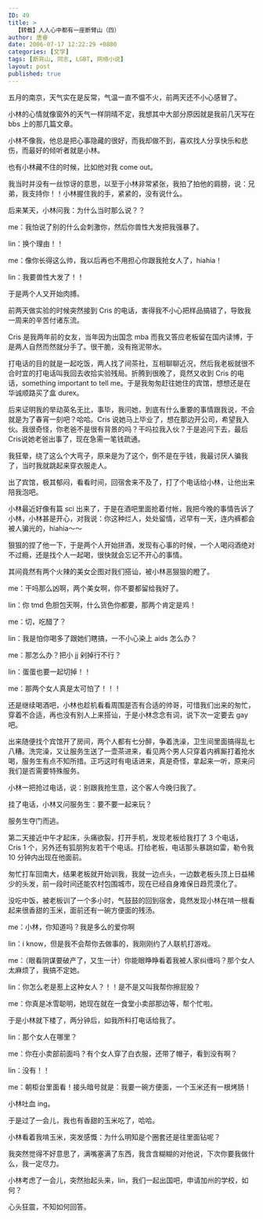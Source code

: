 ```yaml
---
ID: 49
title: >
  【转载】人人心中都有一座断臂山（四）
author: 唐睿
date: 2006-07-17 12:22:29 +0800
categories: [文学]
tags: [断背山, 同志, LGBT, 网络小说]
layout: post
published: true
---
```


五月的南京，天气实在是反常，气温一直不愠不火，前两天还不小心感冒了。

小林的心情就像窗外的天气一样阴晴不定，我想其中大部分原因就是我前几天写在 bbs 上的那几篇文章。

小林不像我，他总是把心事隐藏的很好，而我却做不到，喜欢找人分享快乐和悲伤，而最好的倾听者就是小林。

也有小林藏不住的时候，比如他对我 come out。

我当时并没有一丝惊讶的意思，以至于小林非常紧张，我拍了拍他的肩膀，说：兄弟，我支持你！！小林握住我的手，紧紧的，没有说什么。

后来某天，小林问我：为什么当时那么说？？

me：我怕说了别的什么会刺激你，然后你兽性大发把我强暴了。

lin：换个理由！！

me：像你长得这么帅，我以后再也不用担心你跟我抢女人了，hiahia！

lin：我要兽性大发了！！

于是两个人又开始肉搏。

前两天做实验的时候突然接到 Cris 的电话，害得我不小心把样品搞错了，导致我一周来的辛苦付诸东流。

Cris 是我两年前的女友，当年因为出国念 mba 而我又答应老板留在国内读博，于是两人自然而然就分手了。很干脆，没有拖泥带水。

打电话的目的就是一起吃饭，两人找了间茶社，互相聊聊近况，然后我老板就很不合时宜的打电话叫我回去收拾实验残局。折腾到很晚了，竟然又收到 Cris 的电话，something important to tell me。于是我匆匆赶往她住的宾馆，想想还是在华诚顺路买了盒 durex。

后来证明我的举动英名无比，事毕，我问她，到底有什么重要的事情跟我说，不会就是为了春宵一刻吧？哈哈。Cris 说她马上毕业了，想在那边开公司，希望我入伙。我很奇怪，你老爸不是很有背景的吗？干吗拉我入伙？于是追问下去，最后Cris说她老爸出事了，现在急需一笔钱疏通。

我狂晕，绕了这么个大弯子，原来是为了这个，倒不是在乎钱，我最讨厌人骗我了，当时我就跳起来穿衣服走人。

出了宾馆，极其郁闷，看看时间，回宿舍来不及了，打了个电话给小林，让他出来陪我泡吧。

小林最近好像有篇 sci 出来了，于是在酒吧里面抢着付帐，我把今晚的事情告诉了小林，小林甚是开心，对我说：你这种烂人，处处留情，迟早有一天，连内裤都会被人骗光的，hiahia～～

狠狠的捏了他一下，于是两个人开始拼酒，发现有心事的时候，一个人喝闷酒绝对不过瘾，还是找个人一起喝，很快就会忘记不开心的事情。

其间竟然有两个火辣的美女企图对我们搭讪，被小林恶狠狠的瞪了。

me：干吗那么凶啊，两个美女啊，你不要都留给我好了。

lin：你 tmd 色胆包天啊，什么货色你都要，那两个肯定是鸡！

me：切，吃醋了？

lin：我是怕你喝多了跟她们瞎搞，一不小心染上 aids 怎么办？

me：那怎么办？把小 jj 剁掉行不行？

lin：蛋蛋也要一起切掉！！

me：那两个女人真是太可怕了！！！

还是继续喝酒吧，小林也趁机看看周围是否有合适的帅哥，可惜我们出来的匆忙，穿着不合适，再也没有别人上来搭讪，于是小林念念有词，说下次一定要去 gay 吧。

出来随便找个宾馆开了房间，两个人都有七分醉，争着洗澡，卫生间里面搞得乱七八糟。洗完澡，又让服务生送了一壶茶进来，看见两个男人只穿着内裤厮打着抢水喝，服务生有点不知所措。正巧这时有电话进来，真是奇怪，拿起来一听，原来问我们是否需要特殊服务。

小林一把抢过电话，说：别跟我抢生意，这个客人今晚归我了。

挂了电话，小林又问服务生：要不要一起来玩？

服务生夺门而逃。

第二天接近中午才起床，头痛欲裂，打开手机，发现老板给我打了 3 个电话，Cris 1 个，另外还有狐朋狗友若干个电话。打给老板，电话那头暴跳如雷，勒令我 10 分钟内出现在他面前。

匆忙打车回南大，结果老板就开始训我，我就一边点头，一边数老板头顶上日益稀少的头发，前一段时间还能农村包围城市，现在已经自身难保日趋荒漠化了。

没吃中饭，被老板训了一个多小时，气鼓鼓的回到宿舍，竟然发现小林在啃一根看起来很香甜的玉米，面前还有一碗方便面的残汤。

me：小林，你知道吗？我是多么的爱你啊

lin：i know，但是我不会帮你去做事的，我刚刚约了人联机打游戏。

me：（眼看阴谋要破产了，又生一计）你能眼睁睁看着我被人家纠缠吗？那个女人太麻烦了，我搞不定她。

lin：你怎么老是惹上这种女人？！！是不是又叫我帮你擦屁股？

me：你真是冰雪聪明，她现在就在一食堂小卖部那边等，帮个忙啦。

于是小林就下楼了，两分钟后，如我所料打电话给我了。

lin：那个女人在哪里？

me：你在小卖部前面吗？有个女人穿了白衣服，还带了帽子，看到没有啊？

lin：没有！！

me：朝柜台里面看！接头暗号就是：我要一碗方便面，一个玉米还有一根烤肠！

小林吐血 ing。

于是过了一会儿，我也有香甜的玉米吃了，哈哈。

小林看着我啃玉米，突发感慨：为什么明知是个圈套还是往里面钻呢？

我突然觉得不好意思了，满嘴塞满了东西，我含含糊糊的对他说，下次你要我做什么，我一定尽力。

小林考虑了一会儿，突然抬起头来，lin，我们一起出国吧，申请加州的学校，如何？

心头狂震，不知如何回答。
